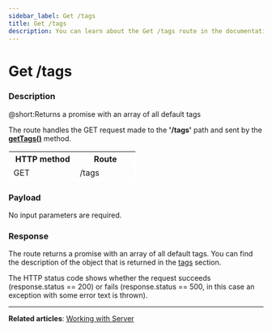 ```yaml
---
sidebar_label: Get /tags
title: Get /tags
description: You can learn about the Get /tags route in the documentation of the DHTMLX JavaScript To Do List library. Browse developer guides and API reference, try out code examples and live demos, and download a free 30-day evaluation version of DHTMLX To Do List.
---
```


# Get /tags

### Description

@short:Returns a promise with an array of all default tags

The route handles the GET request made to the **'/tags'** path and sent by the [**getTags()**](api/rest_api/methods/gettags_method.md) method. 

<table style="border: 1px solid white; border-collapse: collapse; width:50%">
<thead style="border: 1px solid white; border-collapse: collapse;">
<th style="width:25%">HTTP method</th>
<th style="width:25%">Route</th>
</thead>
<tbody style="border: 1px solid white; border-collapse: collapse">
<tr>
<td>GET</td>
<td>/tags</td>
</tr>
</tbody>
</table>


### Payload

No input parameters are required.


### Response

The route returns a promise with an array of all default tags. 
You can find the description of the object that is returned in the [tags](api/configs/tags_config.md) section.

The HTTP status code shows whether the request succeeds (response.status == 200) or fails (response.status == 500, in this case an exception with some error text is thrown).

---

**Related articles**: [Working with Server](guides/working_with_server.md)